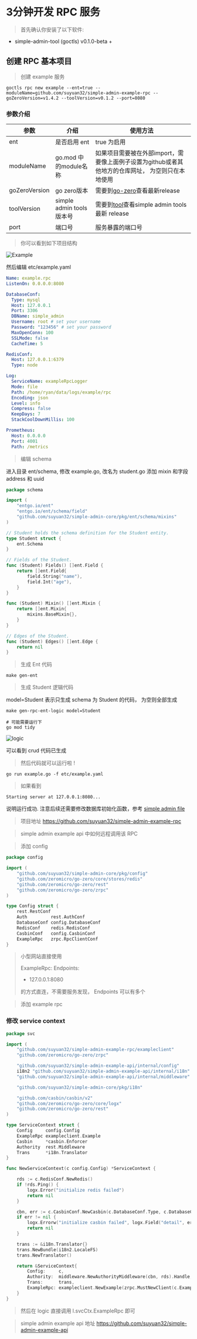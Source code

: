 # 3分钟开发 RPC 服务

> 首先确认你安装了以下软件:
- simple-admin-tool (goctls) v0.1.0-beta +


## 创建 RPC 基本项目
> 创建 example 服务 
> 
```shell
goctls rpc new example --ent=true --moduleName=github.com/suyuan32/simple-admin-example-rpc --goZeroVersion=v1.4.2 --toolVersion=v0.1.2 --port=8080
```

### 参数介绍

| 参数            | 介绍                     | 使用方法                                                                                               |
|---------------|------------------------|----------------------------------------------------------------------------------------------------|
| ent           | 是否启用 ent               | true 为启用                                                                                           |
| moduleName    | go.mod 中的module名称      | 如果项目需要被在外部import，需要像上面例子设置为github或者其他地方的仓库网址， 为空则只在本地使用                                            |
| goZeroVersion | go zero版本              | 需要到[go-zero](https://github.com/zeromicro/go-zero/releases)查看最新release                             |
| toolVersion   | simple admin tools 版本号 | 需要到[tool](https://github.com/suyuan32/simple-admin-tools/releases)查看simple admin  tools 最新 release |
| port          | 端口号                    | 服务暴露的端口号                                                                                           |


> 你可以看到如下项目结构 

![Example](../../assets/example_rpc_struct.png)

然后编辑 etc/example.yaml

```yaml
Name: example.rpc
ListenOn: 0.0.0.0:8080

DatabaseConf:
  Type: mysql
  Host: 127.0.0.1
  Port: 3306
  DBName: simple_admin
  Username: root # set your username
  Password: "123456" # set your password
  MaxOpenConn: 100
  SSLMode: false
  CacheTime: 5

RedisConf:
  Host: 127.0.0.1:6379
  Type: node

Log:
  ServiceName: exampleRpcLogger
  Mode: file
  Path: /home/ryan/data/logs/example/rpc
  Encoding: json
  Level: info
  Compress: false
  KeepDays: 7
  StackCoolDownMillis: 100

Prometheus:
  Host: 0.0.0.0
  Port: 4001
  Path: /metrics

```

> 编辑 schema

进入目录 ent/schema, 修改 example.go, 改名为 student.go 添加 mixin 和字段 address 和 uuid

```go
package schema

import (
	"entgo.io/ent"
	"entgo.io/ent/schema/field"
	"github.com/suyuan32/simple-admin-core/pkg/ent/schema/mixins"
)

// Student holds the schema definition for the Student entity.
type Student struct {
	ent.Schema
}

// Fields of the Student.
func (Student) Fields() []ent.Field {
	return []ent.Field{
		field.String("name"),
		field.Int("age"),
	}
}

func (Student) Mixin() []ent.Mixin {
	return []ent.Mixin{
		mixins.BaseMixin{},
	}
}

// Edges of the Student.
func (Student) Edges() []ent.Edge {
	return nil
}


```

> 生成 Ent 代码

```shell
make gen-ent
```

> 生成 Student 逻辑代码

model=Student 表示只生成 schema 为 Student 的代码， 为空则全部生成

```shell
make gen-rpc-ent-logic model=Student

# 可能需要运行下
go mod tidy 
```

![logic](../../assets/ent_gen_logic.png)

可以看到 crud 代码已生成

> 然后代码就可以运行啦 !

```shell
go run example.go -f etc/example.yaml
```

> 如果看到
```shell
Starting server at 127.0.0.1:8080...
```
说明运行成功. 注意后续还需要修改数据库初始化函数，参考 [simple admin file](https://github.com/suyuan32/simple-admin-file/blob/master/api/internal/logic/file/init_database_logic.go)

> 项目地址 https://github.com/suyuan32/simple-admin-example-rpc

> simple admin example api 中如何远程调用该 RPC 

> 添加 config
```go
package config

import (
	"github.com/suyuan32/simple-admin-core/pkg/config"
	"github.com/zeromicro/go-zero/core/stores/redis"
	"github.com/zeromicro/go-zero/rest"
	"github.com/zeromicro/go-zero/zrpc"
)

type Config struct {
	rest.RestConf
	Auth         rest.AuthConf
	DatabaseConf config.DatabaseConf
	RedisConf    redis.RedisConf
	CasbinConf   config.CasbinConf
	ExampleRpc   zrpc.RpcClientConf
}

```

> 小型网站直接使用
>
> ExampleRpc:
>  Endpoints:
>   - 127.0.0.1:8080
>
> 的方式直连，不需要服务发现， Endpoints 可以有多个

> 添加 example rpc 
### 修改 service context
```go
package svc

import (
	"github.com/suyuan32/simple-admin-example-rpc/exampleclient"
	"github.com/zeromicro/go-zero/zrpc"

	"github.com/suyuan32/simple-admin-example-api/internal/config"
	i18n2 "github.com/suyuan32/simple-admin-example-api/internal/i18n"
	"github.com/suyuan32/simple-admin-example-api/internal/middleware"

	"github.com/suyuan32/simple-admin-core/pkg/i18n"

	"github.com/casbin/casbin/v2"
	"github.com/zeromicro/go-zero/core/logx"
	"github.com/zeromicro/go-zero/rest"
)

type ServiceContext struct {
	Config     config.Config
	ExampleRpc exampleclient.Example
	Casbin     *casbin.Enforcer
	Authority  rest.Middleware
	Trans      *i18n.Translator
}

func NewServiceContext(c config.Config) *ServiceContext {

	rds := c.RedisConf.NewRedis()
	if !rds.Ping() {
		logx.Error("initialize redis failed")
		return nil
	}

	cbn, err := c.CasbinConf.NewCasbin(c.DatabaseConf.Type, c.DatabaseConf.GetDSN())
	if err != nil {
		logx.Errorw("initialize casbin failed", logx.Field("detail", err.Error()))
		return nil
	}

	trans := &i18n.Translator{}
	trans.NewBundle(i18n2.LocaleFS)
	trans.NewTranslator()

	return &ServiceContext{
		Config:     c,
		Authority:  middleware.NewAuthorityMiddleware(cbn, rds).Handle,
		Trans:      trans,
		ExampleRpc: exampleclient.NewExample(zrpc.MustNewClient(c.ExampleRpc)),
	}
}
```

> 然后在 logic 直接调用 l.svcCtx.ExampleRpc 即可

> simple admin example api 地址 https://github.com/suyuan32/simple-admin-example-api